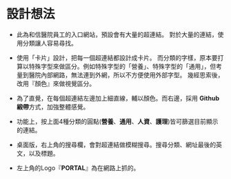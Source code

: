 # 設計想法

- 此為和信醫院員工的入口網站，預設會有大量的超連結。
對於大量的連結，使用分類讓人容易尋找。

- 使用「卡片」設計，把每一個超連結都設計成卡片。
而分類的字樣，原本要打算以特殊字型來做區分。例如特殊字型的「營養」、特殊字型的「通用」，但考量到醫院內部網路，無法連到外網，所以不方便使用外部字型。
幾經思索後，改用『顏色』來做視覺區分。

- 為了直覺，在每個超連結左邊加上細直線，輔以顏色。而右邊，採用 **Github緞帶**方式，加強整體感覺。

- 功能上，按上面4種分類的圓點(**營養**、**通用**、**人資**、**護理**)皆可篩選目前顯示的連結。

- 桌面版，右上角的搜尋欄，會對超連結做模糊搜尋。搜尋分類、網址最後的英文，以及標題。

- 左上角的Logo『**PORTAL**』為在網路上抓的。